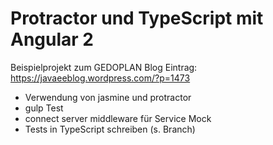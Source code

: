 # Protractor und TypeScript mit Angular 2

Beispielprojekt zum GEDOPLAN Blog Eintrag: https://javaeeblog.wordpress.com/?p=1473

- Verwendung von jasmine und protractor
- gulp Test
- connect server middleware für Service Mock
- Tests in TypeScript schreiben (s. Branch)
